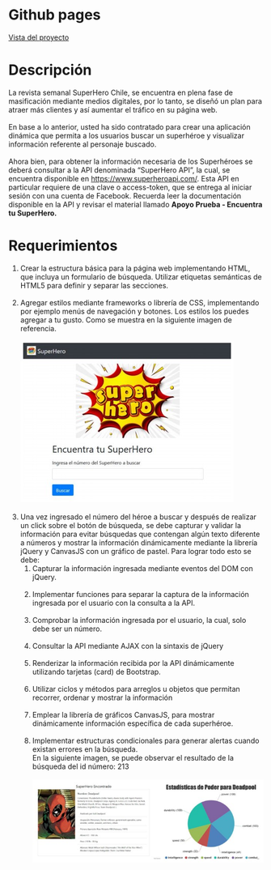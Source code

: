 <!DOCTYPE html>
<html>

<head>
  <meta charset="utf-8">
  <meta name="viewport" content="width=device-width, initial-scale=1.0">
  <link rel="stylesheet" href="https://stackedit.io/style.css" />
</head>

<body class="stackedit">
  <div class="stackedit__html">
    <h1 id="github-pages">Github pages</h1>
    <p><a href="https://josefamendezpruebaunodl.ga/Unidad_3/3_1_VariablesYOperadoresLogicos/index.html">Vista
        del proyecto</a></p>
    <h1 id="desafío">Descripción </h1>
    <p>La revista semanal SuperHero Chile, se encuentra en plena fase de masificación mediante medios digitales, por lo tanto, se diseñó un plan para atraer más clientes y así aumentar el tráfico en su página web.
    <br>
    <br>
    En base a lo anterior, usted ha sido contratado para crear una aplicación dinámica que
    permita a los usuarios buscar un superhéroe y visualizar información referente al personaje
    buscado.
    <br>
    <br>
    Ahora bien, para obtener la información necesaria de los Superhéroes se deberá consultar a la API denominada “SuperHero API”, la cual, se encuentra disponible en
    <a href="https://www.superheroapi.com/"> https://www.superheroapi.com/</a>. Esta API en particular requiere de una clave o
    access-token, que se entrega al iniciar sesión con una cuenta de Facebook. Recuerda leer la documentación disponible en la API y revisar el material llamado <b> Apoyo Prueba - Encuentra tu SuperHero. </b>
    </p>
    <h1>Requerimientos</h1>
    <ol>
        <li>
          Crear la estructura básica para la página web implementando HTML, que incluya un
          formulario de búsqueda. Utilizar etiquetas semánticas de HTML5 para definir y
          separar las secciones.
        </li>
        <br>
        <li>
          Agregar estilos mediante frameworks o librería de CSS, implementando por ejemplo
          menús de navegación y botones. Los estilos los puedes agregar a tu gusto. Como se muestra en la siguiente imagen de referencia.
          <br>
          <br>
          <img src="imgReadme/img6.jpg" alt="">    
        </li>
        <br>
        <li>
          Una vez ingresado el número del héroe a buscar y después de realizar un click sobre
          el botón de búsqueda, se debe capturar y validar la información para evitar
          búsquedas que contengan algún texto diferente a números y mostrar la información
          dinámicamente mediante la librería jQuery y CanvasJS con un gráfico de pastel. Para lograr todo esto se debe:
          <br>
          <ol>
            <li>
               Capturar la información ingresada mediante eventos del DOM con jQuery.
            </li>
            <br>
            <li>
                Implementar funciones para separar la captura de la información ingresada
                por el usuario con la consulta a la API.
            </li>
            <br>
            <li>
              Comprobar la información ingresada por el usuario, la cual, solo debe ser un número.
            </li>
            <br>
            <li>
               Consultar la API mediante AJAX con la sintaxis de jQuery
            </li>
            <br>
            <li>
              Renderizar la información recibida por la API dinámicamente utilizando
              tarjetas (card) de Bootstrap.
            </li>
            <br>
            <li>
               Utilizar ciclos y métodos para arreglos u objetos que permitan recorrer,
                ordenar y mostrar la información
            </li>
            <br>
            <li>
               Emplear la librería de gráficos CanvasJS, para mostrar dinámicamente
                información específica de cada superhéroe.
            </li>
            <br>
            <li>
               Implementar estructuras condicionales para generar alertas cuando existan
                errores en la búsqueda.
            </li>
            En la siguiente imagen, se puede observar el resultado de la búsqueda del id número: 213
            <br>
            <br>
            <img src="imgReadme/img7.jpg" alt="">
            </li>
          </ol>
        </li>
    </ol>
  </div>
</body>

</html>
